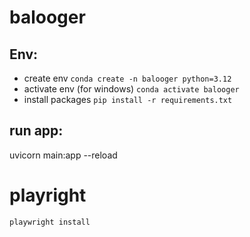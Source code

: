 # balooger


## Env:
- create env
    `conda create -n balooger python=3.12`
- activate env (for windows)
    `conda activate balooger`
- install packages
    `pip install -r requirements.txt`

## run app:
uvicorn main:app --reload



# playright
`playwright install`